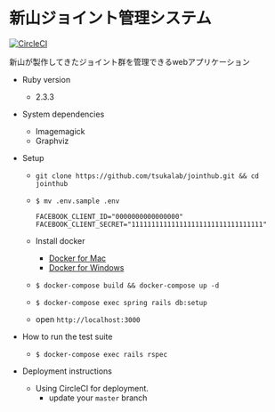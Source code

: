 # 新山ジョイント管理システム
[![CircleCI](https://circleci.com/gh/tsukalab/jointhub.svg?style=svg&circle-token=fa1c20929f104bba0c307da6d5296ee3203a2293)](https://circleci.com/gh/tsukalab/jointhub)

新山が製作してきたジョイント群を管理できるwebアプリケーション

* Ruby version
    * 2.3.3

* System dependencies
    * Imagemagick
    * Graphviz

* Setup
    * `git clone https://github.com/tsukalab/jointhub.git && cd jointhub`

    * `$ mv .env.sample .env`
        ```.env
        FACEBOOK_CLIENT_ID="0000000000000000"
        FACEBOOK_CLIENT_SECRET="111111111111111111111111111111111"
        ```

    * Install docker
        * [Docker for Mac](https://download.docker.com/mac/stable/Docker.dmg)
        * [Docker for Windows](https://download.docker.com/win/stable/InstallDocker.msi)

    * `$ docker-compose build && docker-compose up -d`

    * `$ docker-compose exec spring rails db:setup`

    * open `http://localhost:3000`

* How to run the test suite
    * `$ docker-compose exec rails rspec`

* Deployment instructions
    * Using CircleCI for deployment.
        * update your `master` branch


